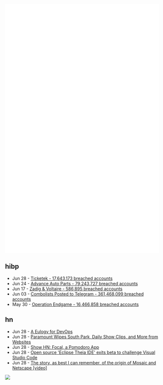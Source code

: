 ![Metrics](https://raw.githubusercontent.com/phixion/phixion/master/metrics.svg)

## hibp

<!--
for https://github.com/phixion/phixion/blob/main/.github/workflows/feeds.yml
-->
<!--START_SECTION:haveibeenpwnd-->
- Jun 28 - [Ticketek - 17,643,173 breached accounts](https://haveibeenpwned.com/PwnedWebsites#Ticketek)
- Jun 24 - [Advance Auto Parts - 79,243,727 breached accounts](https://haveibeenpwned.com/PwnedWebsites#AdvanceAutoParts)
- Jun 17 - [Zadig & Voltaire - 586,895 breached accounts](https://haveibeenpwned.com/PwnedWebsites#ZadigVoltaire)
- Jun 03 - [Combolists Posted to Telegram - 361,468,099 breached accounts](https://haveibeenpwned.com/PwnedWebsites#TelegramCombolists)
- May 30 - [Operation Endgame - 16,466,858 breached accounts](https://haveibeenpwned.com/PwnedWebsites#OperationEndgame)
<!--END_SECTION:haveibeenpwnd-->

## hn

<!--
for https://github.com/phixion/phixion/blob/main/.github/workflows/feeds.yml
-->
<!--START_SECTION:hn-->
- Jun 28 - [A Eulogy for DevOps](https://matduggan.com/a-eulogy-for-devops/)
- Jun 28 - [Paramount Wipes South Park, Daily Show Clips, and More from Websites](https://www.gamespot.com/articles/paramount-wipes-south-park-daily-show-clips-and-more-from-websites/1100-6524578/)
- Jun 28 - [Show HN: Focal, a Pomodoro App](https://aabiji.github.io/focal/)
- Jun 28 - [Open source 'Eclipse Theia IDE' exits beta to challenge Visual Studio Code](https://visualstudiomagazine.com/Articles/2024/06/27/eclipse-theia-ide.aspx)
- Jun 28 - [The story, as best I can remember, of the origin of Mosaic and Netscape [video]](https://pmarca.substack.com/p/the-true-story-as-best-i-can-remember)
<!--END_SECTION:hn-->

<!--
for https://yhype.me
-->
![](https://hit.yhype.me/github/profile?user_id=13013670)
